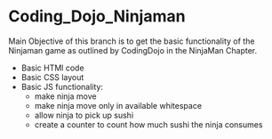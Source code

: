 # Coding_Dojo_Ninjaman

Main Objective of this branch is to get the basic functionality of the Ninjaman game as outlined by CodingDojo in the NinjaMan Chapter.
- Basic HTMl code
- Basic CSS layout
- Basic JS functionality:
    - make ninja move
    - make ninja move only in available whitespace
    - allow ninja to pick up sushi
    - create a counter to count how much sushi the ninja consumes
